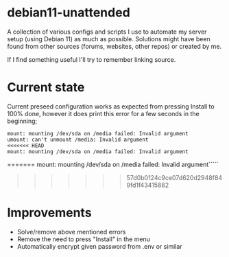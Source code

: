 # debian11-unattended

A collection of various configs and scripts I use to automate my server setup (using Debian 11) as much as possible. Solutions might have been found from other sources (forums, websites, other repos) or created by me.

If I find something useful I'll try to remember linking source.

# Current state

Current preseed configuration works as expected from pressing Install to 100% done, however it does print this error for a few seconds in the beginning;

```
mount: mounting /dev/sda on /media failed: Invalid argument
umount: can't unmount /media: Invalid argument
<<<<<<< HEAD
mount: mounting /dev/sda on /media failed: Invalid argument
```
=======
mount: mounting /dev/sda on /media failed: Invalid argument`````
>>>>>>> 57d0b0124c9ce07d620d2948f849fd1f43415882

# Improvements

- Solve/remove above mentioned errors
- Remove the need to press "Install" in the menu
- Automatically encrypt given password from .env or similar
